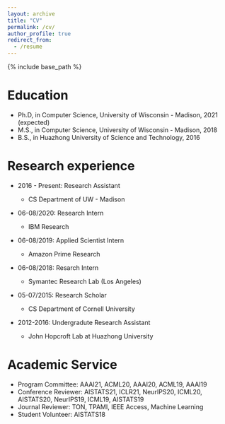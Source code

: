 ```yaml
---
layout: archive
title: "CV"
permalink: /cv/
author_profile: true
redirect_from:
  - /resume
---
```


{% include base_path %}

Education
======
* Ph.D, in Computer Science, University of Wisconsin - Madison, 2021 (expected)
* M.S., in Computer Science, University of Wisconsin - Madison, 2018
* B.S., in Huazhong University of Science and Technology, 2016

Research experience
======
* 2016 - Present: Research Assistant
  * CS Department of UW - Madison

* 06-08/2020: Research Intern
  * IBM Research
  
* 06-08/2019: Applied Scientist Intern
  * Amazon Prime Research

* 06-08/2018: Resarch Intern
  * Symantec Research Lab (Los Angeles)

* 05-07/2015: Research Scholar
  * CS Department of Cornell University

* 2012-2016: Undergradute Research Assistant
  * John Hopcroft Lab at Huazhong University

Academic Service
======
* Program Committee: AAAI21, ACML20, AAAI20, ACML19, AAAI19
* Conference Reviewer: AISTATS21, ICLR21, NeurIPS20, ICML20, AISTATS20, NeurIPS19, ICML19, AISTATS19
* Journal Reviewer: TON, TPAMI, IEEE Access, Machine Learning
* Student Volunteer: AISTATS18

